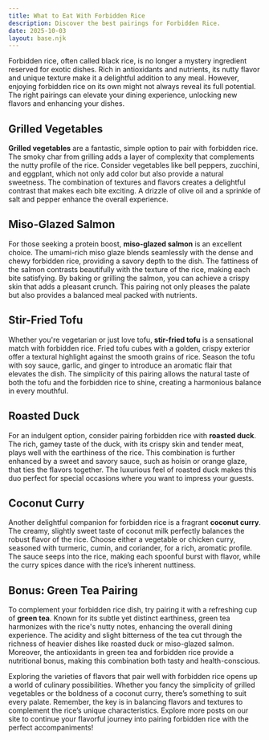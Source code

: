 ```yaml
---
title: What to Eat With Forbidden Rice
description: Discover the best pairings for Forbidden Rice.
date: 2025-10-03
layout: base.njk
---
```


Forbidden rice, often called black rice, is no longer a mystery ingredient reserved for exotic dishes. Rich in antioxidants and nutrients, its nutty flavor and unique texture make it a delightful addition to any meal. However, enjoying forbidden rice on its own might not always reveal its full potential. The right pairings can elevate your dining experience, unlocking new flavors and enhancing your dishes.

## **Grilled Vegetables**

**Grilled vegetables** are a fantastic, simple option to pair with forbidden rice. The smoky char from grilling adds a layer of complexity that complements the nutty profile of the rice. Consider vegetables like bell peppers, zucchini, and eggplant, which not only add color but also provide a natural sweetness. The combination of textures and flavors creates a delightful contrast that makes each bite exciting. A drizzle of olive oil and a sprinkle of salt and pepper enhance the overall experience.

## **Miso-Glazed Salmon**

For those seeking a protein boost, **miso-glazed salmon** is an excellent choice. The umami-rich miso glaze blends seamlessly with the dense and chewy forbidden rice, providing a savory depth to the dish. The fattiness of the salmon contrasts beautifully with the texture of the rice, making each bite satisfying. By baking or grilling the salmon, you can achieve a crispy skin that adds a pleasant crunch. This pairing not only pleases the palate but also provides a balanced meal packed with nutrients.

## **Stir-Fried Tofu**

Whether you're vegetarian or just love tofu, **stir-fried tofu** is a sensational match with forbidden rice. Fried tofu cubes with a golden, crispy exterior offer a textural highlight against the smooth grains of rice. Season the tofu with soy sauce, garlic, and ginger to introduce an aromatic flair that elevates the dish. The simplicity of this pairing allows the natural taste of both the tofu and the forbidden rice to shine, creating a harmonious balance in every mouthful.

## **Roasted Duck**

For an indulgent option, consider pairing forbidden rice with **roasted duck**. The rich, gamey taste of the duck, with its crispy skin and tender meat, plays well with the earthiness of the rice. This combination is further enhanced by a sweet and savory sauce, such as hoisin or orange glaze, that ties the flavors together. The luxurious feel of roasted duck makes this duo perfect for special occasions where you want to impress your guests.

## **Coconut Curry**

Another delightful companion for forbidden rice is a fragrant **coconut curry**. The creamy, slightly sweet taste of coconut milk perfectly balances the robust flavor of the rice. Choose either a vegetable or chicken curry, seasoned with turmeric, cumin, and coriander, for a rich, aromatic profile. The sauce seeps into the rice, making each spoonful burst with flavor, while the curry spices dance with the rice’s inherent nuttiness.

## **Bonus: Green Tea Pairing**

To complement your forbidden rice dish, try pairing it with a refreshing cup of **green tea**. Known for its subtle yet distinct earthiness, green tea harmonizes with the rice's nutty notes, enhancing the overall dining experience. The acidity and slight bitterness of the tea cut through the richness of heavier dishes like roasted duck or miso-glazed salmon. Moreover, the antioxidants in green tea and forbidden rice provide a nutritional bonus, making this combination both tasty and health-conscious.

Exploring the varieties of flavors that pair well with forbidden rice opens up a world of culinary possibilities. Whether you fancy the simplicity of grilled vegetables or the boldness of a coconut curry, there’s something to suit every palate. Remember, the key is in balancing flavors and textures to complement the rice’s unique characteristics. Explore more posts on our site to continue your flavorful journey into pairing forbidden rice with the perfect accompaniments!